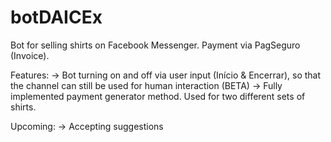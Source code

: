 # botDAICEx

Bot for selling shirts on Facebook Messenger. Payment via PagSeguro (Invoice).

Features:
-> Bot turning on and off via user input (Início & Encerrar), so that the channel can still be used for human interaction (BETA)
-> Fully implemented payment generator method. Used for two different sets of shirts.

Upcoming:
-> Accepting suggestions
